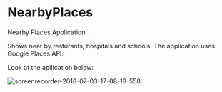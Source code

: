 # NearbyPlaces
Nearby Places Application.

Shows near by resturants, hospitals and schools. The application uses Google Places API.

Look at the apllication below:

![screenrecorder-2018-07-03-17-08-18-558](https://user-images.githubusercontent.com/36916878/42218139-3cb849b4-7ee5-11e8-9eb8-b80c3f462690.gif)

